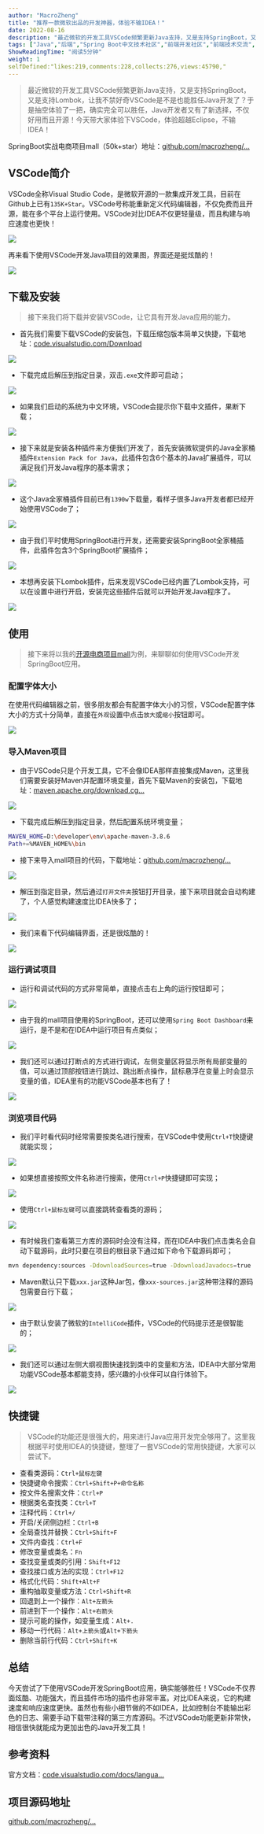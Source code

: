 ```yaml
---
author: "MacroZheng"
title: "推荐一款微软出品的开发神器，体验不输IDEA！"
date: 2022-08-16
description: "最近微软的开发工具VSCode频繁更新Java支持，又是支持SpringBoot，又是支持Lombok，让我不禁好奇它是不是也能胜任Java开发了？今天带大家体验下，不输IDEA！"
tags: ["Java","后端","Spring Boot中文技术社区","前端开发社区","前端技术交流","前端框架教程","JavaScript 学习资源","CSS 技巧与最佳实践","HTML5 最新动态","前端工程师职业发展","开源前端项目","前端技术趋势"]
ShowReadingTime: "阅读5分钟"
weight: 1
selfDefined:"likes:219,comments:228,collects:276,views:45790,"
---
```

> 最近微软的开发工具VSCode频繁更新Java支持，又是支持SpringBoot，又是支持Lombok，让我不禁好奇VSCode是不是也能胜任Java开发了？于是抽空体验了一把，确实完全可以胜任，Java开发者又有了新选择，不仅好用而且开源！今天带大家体验下VSCode，体验超越Eclipse，不输IDEA！

SpringBoot实战电商项目mall（50k+star）地址：[github.com/macrozheng/…](https://link.juejin.cn?target=https%3A%2F%2Fgithub.com%2Fmacrozheng%2Fmall "https://github.com/macrozheng/mall")

VSCode简介
--------

VSCode全称Visual Studio Code，是微软开源的一款集成开发工具，目前在Github上已有`135K+Star`。VSCode号称能重新定义代码编辑器，不仅免费而且开源，能在多个平台上运行使用。VSCode对比IDEA不仅更轻量级，而且构建与响应速度也更快！

![](/images/jueJin/3cfe8296e259403.png)

再来看下使用VSCode开发Java项目的效果图，界面还是挺炫酷的！

![](/images/jueJin/1e03951734b240a.png)

下载及安装
-----

> 接下来我们将下载并安装VSCode，让它具有开发Java应用的能力。

*   首先我们需要下载VSCode的安装包，下载压缩包版本简单又快捷，下载地址：[code.visualstudio.com/Download](https://link.juejin.cn?target=https%3A%2F%2Fcode.visualstudio.com%2FDownload "https://code.visualstudio.com/Download")

![](/images/jueJin/5e7670d7fc68449.png)

*   下载完成后解压到指定目录，双击`.exe`文件即可启动；

![](/images/jueJin/cd8c936cadd946d.png)

*   如果我们启动的系统为中文环境，VSCode会提示你下载中文插件，果断下载；

![](/images/jueJin/0e1a29a4f373475.png)

*   接下来就是安装各种插件来方便我们开发了，首先安装微软提供的Java全家桶插件`Extension Pack for Java`，此插件包含6个基本的Java扩展插件，可以满足我们开发Java程序的基本需求；

![](/images/jueJin/6cac81777dca40a.png)

*   这个Java全家桶插件目前已有`1390w`下载量，看样子很多Java开发者都已经开始使用VSCode了；

![](/images/jueJin/207d05efbe1e418.png)

*   由于我们平时使用SpringBoot进行开发，还需要安装SpringBoot全家桶插件，此插件包含3个SpringBoot扩展插件；

![](/images/jueJin/176eacb8919d4f0.png)

*   本想再安装下Lombok插件，后来发现VSCode已经内置了Lombok支持，可以在设置中进行开启，安装完这些插件后就可以开始开发Java程序了。

![](/images/jueJin/8f3c40c1a131470.png)

使用
--

> 接下来将以我的[开源电商项目mall](https://link.juejin.cn?target=https%3A%2F%2Fgithub.com%2Fmacrozheng%2Fmall "https://github.com/macrozheng/mall")为例，来聊聊如何使用VSCode开发SpringBoot应用。

### 配置字体大小

在使用代码编辑器之前，很多朋友都会有配置字体大小的习惯，VSCode配置字体大小的方式十分简单，直接在`外观`设置中点击`放大`或`缩小`按钮即可。

![](/images/jueJin/fd900ae59430412.png)

### 导入Maven项目

*   由于VSCode只是个开发工具，它不会像IDEA那样直接集成Maven，这里我们需要安装好Maven并配置环境变量，首先下载Maven的安装包，下载地址：[maven.apache.org/download.cg…](https://link.juejin.cn?target=https%3A%2F%2Fmaven.apache.org%2Fdownload.cgi "https://maven.apache.org/download.cgi")

![](/images/jueJin/1eb20d085a2f4c5.png)

*   下载完成后解压到指定目录，然后配置系统环境变量；

```bash
MAVEN_HOME=D:\developer\env\apache-maven-3.8.6
Path+=%MAVEN_HOME%\bin
```

*   接下来导入mall项目的代码，下载地址：[github.com/macrozheng/…](https://link.juejin.cn?target=https%3A%2F%2Fgithub.com%2Fmacrozheng%2Fmall "https://github.com/macrozheng/mall")

![](/images/jueJin/7a1cadfa0b7d449.png)

*   解压到指定目录，然后通过`打开文件夹`按钮打开目录，接下来项目就会自动构建了，个人感觉构建速度比IDEA快多了；

![](/images/jueJin/2ef46ff3764b438.png)

*   我们来看下代码编辑界面，还是很炫酷的！

![](/images/jueJin/437d8cf58e4b4d8.png)

### 运行调试项目

*   运行和调试代码的方式非常简单，直接点击右上角的运行按钮即可；

![](/images/jueJin/90426f375de2413.png)

*   由于我的mall项目使用的SpringBoot，还可以使用`Spring Boot Dashboard`来运行，是不是和在IDEA中运行项目有点类似；

![](/images/jueJin/5980289b60c049c.png)

*   我们还可以通过打断点的方式进行调试，左侧变量区将显示所有局部变量的值，可以通过顶部按钮进行跳过、跳出断点操作，鼠标悬浮在变量上时会显示变量的值，IDEA里有的功能VSCode基本也有了！

![](/images/jueJin/75f28796d1c5446.png)

### 浏览项目代码

*   我们平时看代码时经常需要按类名进行搜索，在VSCode中使用`Ctrl+T`快捷键就能实现；

![](/images/jueJin/1f39e9fb698d45c.png)

*   如果想直接按照文件名称进行搜索，使用`Ctrl+P`快捷键即可实现；

![](/images/jueJin/499e7a7b172e476.png)

*   使用`Ctrl+鼠标左键`可以直接跳转查看类的源码；

![](/images/jueJin/0451a8a635a148c.png)

*   有时候我们查看第三方库的源码时会没有注释，而在IDEA中我们点击类名会自动下载源码，此时只要在项目的根目录下通过如下命令下载源码即可；

```bash
mvn dependency:sources -DdownloadSources=true -DdownloadJavadocs=true
```

*   Maven默认只下载`xxx.jar`这种Jar包，像`xxx-sources.jar`这种带注释的源码包需要自行下载；

![](/images/jueJin/643287d046e6470.png)

*   由于默认安装了微软的`IntelliCode`插件，VSCode的代码提示还是很智能的；

![](/images/jueJin/6186c09267d7475.png)

*   我们还可以通过左侧大纲视图快速找到类中的变量和方法，IDEA中大部分常用功能VSCode基本都能支持，感兴趣的小伙伴可以自行体验下。

![](/images/jueJin/8204318840274da.png)

快捷键
---

> VSCode的功能还是很强大的，用来进行Java应用开发完全够用了。这里我根据平时使用IDEA的快捷键，整理了一套VSCode的常用快捷键，大家可以尝试下。

*   查看类源码：`Ctrl+鼠标左键`
*   快捷键命令搜索：`Ctrl+Shift+P+命令名称`
*   按文件名搜索文件：`Ctrl+P`
*   根据类名查找类：`Ctrl+T`
*   注释代码：`Ctrl+/`
*   开启/关闭侧边栏：`Ctrl+B`
*   全局查找并替换：`Ctrl+Shift+F`
*   文件内查找：`Ctrl+F`
*   修改变量或类名：`Fn`
*   查找变量或类的引用：`Shift+F12`
*   查找接口或方法的实现：`Ctrl+F12`
*   格式化代码：`Shift+Alt+F`
*   重构抽取变量或方法：`Ctrl+Shift+R`
*   回退到上一个操作：`Alt+左箭头`
*   前进到下一个操作：`Alt+右箭头`
*   提示可能的操作，如变量生成：`Alt+.`
*   移动一行代码：`Alt+上箭头`或`Alt+下箭头`
*   删除当前行代码：`Ctrl+Shift+K`

总结
--

今天尝试了下使用VSCode开发SpringBoot应用，确实能够胜任！VSCode不仅界面炫酷、功能强大，而且插件市场的插件也非常丰富。对比IDEA来说，它的构建速度和响应速度更快。虽然也有些小细节做的不如IDEA，比如控制台不能输出彩色的日志、需要手动下载带注释的第三方库源码。不过VSCode功能更新非常快，相信很快就能成为更加出色的Java开发工具！

参考资料
----

官方文档：[code.visualstudio.com/docs/langua…](https://link.juejin.cn?target=https%3A%2F%2Fcode.visualstudio.com%2Fdocs%2Flanguages%2Fjava "https://code.visualstudio.com/docs/languages/java")

项目源码地址
------

[github.com/macrozheng/…](https://link.juejin.cn?target=https%3A%2F%2Fgithub.com%2Fmacrozheng%2Fmall "https://github.com/macrozheng/mall")